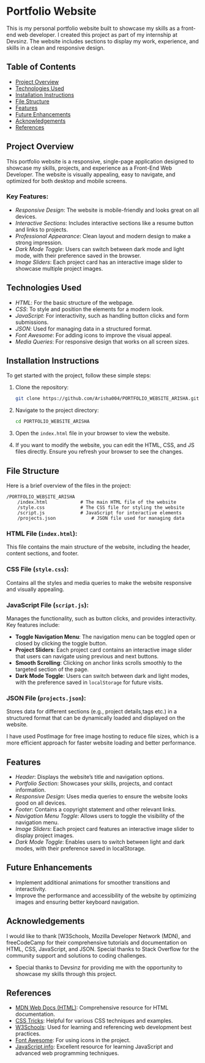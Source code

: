 # Portfolio Website

This is my personal portfolio website built to showcase my skills as a front-end web developer. I created this project as part of my internship at Devsinz. The website includes sections to display my work, experience, and skills in a clean and responsive design.

## Table of Contents

- [Project Overview](#project-overview)
- [Technologies Used](#technologies-used)
- [Installation Instructions](#installation-instructions)
- [File Structure](#file-structure)
- [Features](#features)
- [Future Enhancements](#future-enhancements)
- [Acknowledgements](#acknowledgements)
- [References](#references)

## Project Overview

This portfolio website is a responsive, single-page application designed to showcase my skills, projects, and experience as a Front-End Web Developer. The website is visually appealing, easy to navigate, and optimized for both desktop and mobile screens.

### Key Features:
- *Responsive Design*: The website is mobile-friendly and looks great on all devices.
- *Interactive Sections*: Includes interactive sections like a resume button and links to projects.
- *Professional Appearance*: Clean layout and modern design to make a strong impression.
- *Dark Mode Toggle*: Users can switch between dark mode and light mode, with their preference saved in the browser.
- *Image Sliders*: Each project card has an interactive image slider to showcase multiple project images.

## Technologies Used

- *HTML*: For the basic structure of the webpage.
- *CSS*: To style and position the elements for a modern look.
- *JavaScript*: For interactivity, such as handling button clicks and form submissions.
- *JSON*: Used for managing data in a structured format.
- *Font Awesome*: For adding icons to improve the visual appeal.
- *Media Queries*: For responsive design that works on all screen sizes.

## Installation Instructions

To get started with the project, follow these simple steps:

1. Clone the repository:
   ```bash
   git clone https://github.com/Arisha004/PORTFOLIO_WEBSITE_ARISHA.git
   ```

2. Navigate to the project directory:
   ```bash
   cd PORTFOLIO_WEBSITE_ARISHA
   ```

3. Open the `index.html` file in your browser to view the website.

4. If you want to modify the website, you can edit the HTML, CSS, and JS files directly. Ensure you refresh your browser to see the changes.

## File Structure

Here is a brief overview of the files in the project:

```
/PORTFOLIO_WEBSITE_ARISHA
    /index.html            # The main HTML file of the website
    /style.css             # The CSS file for styling the website
    /script.js             # JavaScript for interactive elements
    /projects.json             # JSON file used for managing data
```

### HTML File (`index.html`):
This file contains the main structure of the website, including the header, content sections, and footer.

### CSS File (`style.css`):
Contains all the styles and media queries to make the website responsive and visually appealing.

### JavaScript File (`script.js`):
Manages the functionality, such as button clicks, and provides interactivity. Key features include:
- **Toggle Navigation Menu**: The navigation menu can be toggled open or closed by clicking the toggle button.
- **Project Sliders**: Each project card contains an interactive image slider that users can navigate using previous and next buttons.
- **Smooth Scrolling**: Clicking on anchor links scrolls smoothly to the targeted section of the page.
- **Dark Mode Toggle**: Users can switch between dark and light modes, with the preference saved in `localStorage` for future visits.

### JSON File (`projects.json`):
Stores data for different sections (e.g., project details,tags etc.) in a structured format that can be dynamically loaded and displayed on the website.

I have used PostImage for free image hosting to reduce file sizes, which is a more efficient approach for faster website loading and better performance.

## Features

- *Header*: Displays the website’s title and navigation options.
- *Portfolio Section*: Showcases your skills, projects, and contact information.
- *Responsive Design*: Uses media queries to ensure the website looks good on all devices.
- *Footer*: Contains a copyright statement and other relevant links.
- *Navigation Menu Toggle*: Allows users to toggle the visibility of the navigation menu.
- *Image Sliders*: Each project card features an interactive image slider to display project images.
- *Dark Mode Toggle*: Enables users to switch between light and dark modes, with their preference saved in localStorage.

## Future Enhancements

- Implement additional animations for smoother transitions and interactivity.
- Improve the performance and accessibility of the website by optimizing images and ensuring better keyboard navigation.

## Acknowledgements
I would like to thank [W3Schools, Mozilla Developer Network (MDN), and freeCodeCamp for their comprehensive tutorials and documentation on HTML, CSS, JavaScript, and JSON. Special thanks to Stack Overflow for the community support and solutions to coding challenges.
- Special thanks to Devsinz for providing me with the opportunity to showcase my skills through this project.

## References

- [MDN Web Docs (HTML)](https://developer.mozilla.org/en-US/docs/Web/HTML): Comprehensive resource for HTML documentation.
- [CSS Tricks](https://css-tricks.com/): Helpful for various CSS techniques and examples.
- [W3Schools](https://www.w3schools.com/): Used for learning and referencing web development best practices.
- [Font Awesome](https://fontawesome.com/): For using icons in the project.
- [JavaScript.info](https://javascript.info/): Excellent resource for learning JavaScript and advanced web programming techniques.
